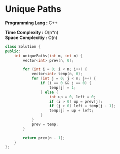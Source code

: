 # Unique Paths

**Programming Lang :** C++

**Time Complexity :** O(n*n)  
**Space Complexitiy :** O(n)

```cpp
class Solution {
public:
    int uniquePaths(int m, int n) {
        vector<int> prev(n, 0);

        for (int i = 0; i < m; i++) {
            vector<int> temp(n, 0);
            for (int j = 0; j < n; j++) {
                if (i == 0 && j == 0) {
                    temp[j] = 1;
                } else {
                    int up = 0, left = 0;
                    if (i > 0) up = prev[j];
                    if (j > 0) left = temp[j - 1];
                    temp[j] = up + left;
                }
            }
            prev = temp;
        }

        return prev[n - 1];
    }
};

```
